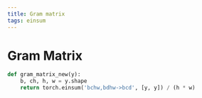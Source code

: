 ```yaml
---
title: Gram matrix
tags: einsum
---
```


# Gram Matrix

```python
def gram_matrix_new(y):
    b, ch, h, w = y.shape
    return torch.einsum('bchw,bdhw->bcd', [y, y]) / (h * w)
```


























